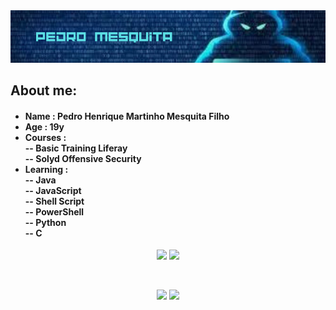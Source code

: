 <div align="center">
  <img src='./bannergit.png'>
</div>
<h2> About me: </h2>
<h4>
  <ul>
    <li> Name : Pedro Henrique Martinho Mesquita Filho </li>
    <li> Age : 19y
    <li> Courses : <br>-- Basic Training Liferay <br>-- Solyd Offensive Security
    <li> Learning : <br>-- Java <br>--  JavaScript <br>-- Shell Script <br>-- PowerShell <br>-- Python <br>-- C </li> 
  </ul>
</h4>
 <div align="center">
  <img src='https://github-readme-stats.vercel.app/api?username=PedroMesquitaFilho&theme=tokyonight' width="50%">
  <img src='https://github-readme-stats.vercel.app/api/top-langs/?username=PedroMesquitaFilho&layout=compact&theme=tokyonight' width="43%">
 </div>

<br> <div align="center">
 <a href = "mailto:contato@rafaballerini.tech"><img src="https://img.shields.io/badge/-Gmail-%23333?style=for-the-badge&logo=gmail&logoColor=white" target="_blank"></a>
  <a href="https://www.linkedin.com/in/rafaella-ballerini-45875016a" target="_blank"><img src="https://img.shields.io/badge/-LinkedIn-%230077B5?style=for-the-badge&logo=linkedin&logoColor=white" target="_blank"></a> 
 </div>

